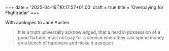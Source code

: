 +++
date = '2025-04-19T10:17:57+01:00'
draft = true
title = 'Overpaying for Flightradar'
+++

With apologies to Jane Austen

> It is a truth universally acknowledged, that a nerd in possession of a good fortune, must not pay for a service when they can spend money on a bunch of hardware and make it a project
